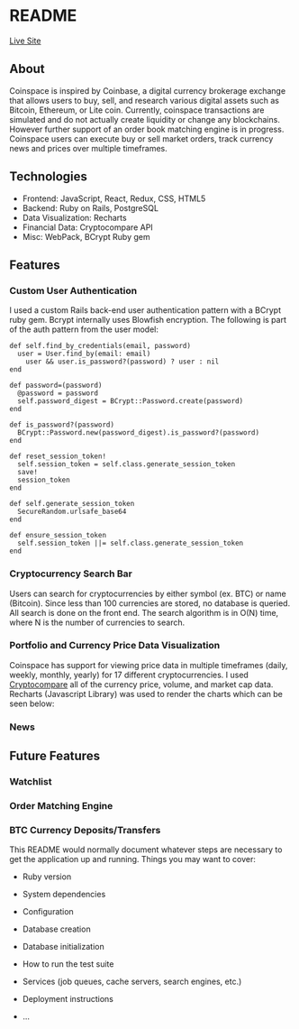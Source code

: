 # README

[Live Site](https://coin-space.herokuapp.com/)

## About
Coinspace is inspired by Coinbase, a digital currency brokerage exchange that allows users to buy, sell, and research various digital assets such as Bitcoin, Ethereum, or Lite coin. Currently, coinspace transactions are simulated and do not actually create liquidity or change any blockchains. However further support of an order book matching engine is in progress. Coinspace users can execute buy or sell market orders, track currency news and prices over multiple timeframes. 

## Technologies
* Frontend: JavaScript, React, Redux, CSS, HTML5
* Backend: Ruby on Rails, PostgreSQL
* Data Visualization: Recharts
* Financial Data: Cryptocompare API
* Misc: WebPack, BCrypt Ruby gem

## Features
### Custom User Authentication
I used a custom Rails back-end user authentication pattern with a BCrypt ruby gem. Bcrypt internally uses Blowfish encryption.
The following is part of the auth pattern from the user model:
```
def self.find_by_credentials(email, password)
  user = User.find_by(email: email)
	user && user.is_password?(password) ? user : nil
end

def password=(password)
  @password = password
  self.password_digest = BCrypt::Password.create(password)
end

def is_password?(password)
  BCrypt::Password.new(password_digest).is_password?(password)
end

def reset_session_token!
  self.session_token = self.class.generate_session_token
  save!
  session_token
end

def self.generate_session_token
  SecureRandom.urlsafe_base64
end

def ensure_session_token
  self.session_token ||= self.class.generate_session_token
end
```

### Cryptocurrency Search Bar
Users can search for cryptocurrencies by either symbol (ex. BTC) or name (Bitcoin). Since less than 100 currencies are stored, no database is queried. All search is done on the front end. The search algorithm is in O(N) time, where N is the number of currencies to search. 

### Portfolio and Currency Price Data Visualization
Coinspace has support for viewing price data in multiple timeframes (daily, weekly, monthly, yearly) for 17 different cryptocurrencies. 
I used [Cryptocompare](https://www.cryptocompare.com/coins/guides/how-to-use-our-api/) all of the currency price, volume, and market cap data. Recharts (Javascript Library) was used to render the charts which can be seen below:

### News

## Future Features
### Watchlist
### Order Matching Engine
### BTC Currency Deposits/Transfers


This README would normally document whatever steps are necessary to get the
application up and running.
Things you may want to cover:

* Ruby version

* System dependencies

* Configuration

* Database creation

* Database initialization

* How to run the test suite

* Services (job queues, cache servers, search engines, etc.)

* Deployment instructions

* ...
